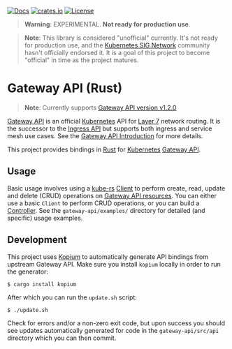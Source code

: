 [![Docs](https://img.shields.io/badge/docs-docs.rs-ff69b4.svg)](https://docs.rs/gateway-api/)
[![crates.io](https://img.shields.io/crates/v/gateway-api.svg)](https://crates.io/crates/gateway-api)
[![License](https://img.shields.io/badge/license-mit-blue.svg)](https://raw.githubusercontent.com/kube-rs/gateway-api-rs/main/LICENSE)

> **Warning**: EXPERIMENTAL. **Not ready for production use**.

> **Note**: This library is considered "unofficial" currently. It's not ready
> for production use, and the [Kubernetes SIG Network] community hasn't
> officially endorsed it. It is a goal of this project to become "official" in
> time as the project matures.

[Kubernetes SIG Network]:https://github.com/kubernetes/community/tree/master/sig-network

# Gateway API (Rust)

> **Note**: Currently supports [Gateway API version v1.2.0][gwv]

[Gateway API] is an official [Kubernetes] API for [Layer 7] network routing.
It is the successor to the [Ingress API] but supports both ingress and service
mesh use cases. See the [Gateway API Introduction] for more details.

This project provides bindings in [Rust] for [Kubernetes] [Gateway API].

[gwv]:https://github.com/kubernetes-sigs/gateway-api/releases/tag/v1.2.0
[Gateway API]:https://gateway-api.sigs.k8s.io/
[Kubernetes]:https://kubernetes.io/
[Layer 7]:https://en.wikipedia.org/wiki/Application_layer
[Ingress API]:https://kubernetes.io/docs/concepts/services-networking/ingress/
[Gateway API Introduction]:https://gateway-api.sigs.k8s.io/#introduction
[Rust]:https://rust-lang.org

## Usage

Basic usage involves using a [kube-rs] [Client] to perform create, read, update
and delete (CRUD) operations on [Gateway API resources]. You can either use a
basic `Client` to perform CRUD operations, or you can build a [Controller]. See
the `gateway-api/examples/` directory for detailed (and specific) usage examples.

[kube-rs]:https://github.com/kube-rs/kube
[Gateway API resources]:https://gateway-api.sigs.k8s.io/api-types/gateway/
[Client]:https://docs.rs/kube/latest/kube/struct.Client.html
[Controller]:https://kube.rs/controllers/intro/

## Development

This project uses [Kopium] to automatically generate API bindings from upstream
Gateway API. Make sure you install `kopium` locally in order to run the
generator:

```console
$ cargo install kopium
```

After which you can run the `update.sh` script:

```console
$ ./update.sh
```

Check for errors and/or a non-zero exit code, but upon success you should see
updates automatically generated for code in the `gateway-api/src/api` directory
which you can then commit.

[Kopium]:https://github.com/kube-rs/kopium
